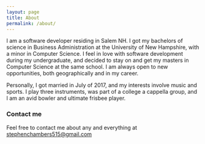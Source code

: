 ```yaml
---
layout: page
title: About
permalink: /about/
---
```


I am a software developer residing in Salem NH. I got my bachelors of science in Business Administration at the University of New Hampshire, with a minor in Computer Science. I feel in love with software development during my undergraduate, and decided to stay on and get my masters in Computer Science at the same school. I am always open to new opportunities, both geographically and in my career. 

Personally, I got married in July of 2017, and my interests involve music and sports. I play three instruments, was part of a college a cappella group, and I am an avid bowler and ultimate frisbee player. 

### Contact me

Feel free to contact me about any and everything at [stephenchambers515@gmail.com](stephenchambers515@gmail.com)
